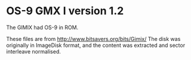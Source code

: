 # OS-9 GMX I version 1.2

The GIMIX had OS-9 in ROM.

These files are from http://www.bitsavers.org/bits/Gimix/
The disk was originally in ImageDisk format, and the content was extracted and sector interleave normalised.


